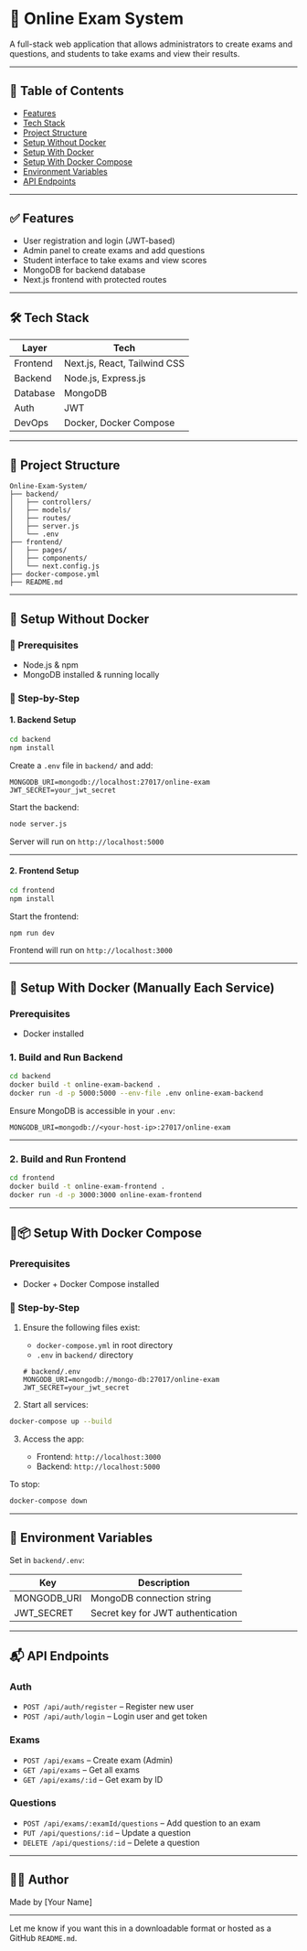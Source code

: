 # 📝 Online Exam System

A full-stack web application that allows administrators to create exams and questions, and students to take exams and view their results.

---

## 📌 Table of Contents

* [Features](#features)
* [Tech Stack](#tech-stack)
* [Project Structure](#project-structure)
* [Setup Without Docker](#setup-without-docker)
* [Setup With Docker](#setup-with-docker)
* [Setup With Docker Compose](#setup-with-docker-compose)
* [Environment Variables](#environment-variables)
* [API Endpoints](#api-endpoints)

---

## ✅ Features

* User registration and login (JWT-based)
* Admin panel to create exams and add questions
* Student interface to take exams and view scores
* MongoDB for backend database
* Next.js frontend with protected routes

---

## 🛠 Tech Stack

| Layer    | Tech                         |
| -------- | ---------------------------- |
| Frontend | Next.js, React, Tailwind CSS |
| Backend  | Node.js, Express.js          |
| Database | MongoDB                      |
| Auth     | JWT                          |
| DevOps   | Docker, Docker Compose       |

---

## 📁 Project Structure

```
Online-Exam-System/
├── backend/
│   ├── controllers/
│   ├── models/
│   ├── routes/
│   ├── server.js
│   └── .env
├── frontend/
│   ├── pages/
│   ├── components/
│   └── next.config.js
├── docker-compose.yml
├── README.md
```

---

## 🔧 Setup Without Docker

### 🔹 Prerequisites

* Node.js & npm
* MongoDB installed & running locally

### 🧩 Step-by-Step

#### 1. Backend Setup

```bash
cd backend
npm install
```

Create a `.env` file in `backend/` and add:

```env
MONGODB_URI=mongodb://localhost:27017/online-exam
JWT_SECRET=your_jwt_secret
```

Start the backend:

```bash
node server.js
```

Server will run on `http://localhost:5000`

---

#### 2. Frontend Setup

```bash
cd frontend
npm install
```

Start the frontend:

```bash
npm run dev
```

Frontend will run on `http://localhost:3000`

---

## 🐳 Setup With Docker (Manually Each Service)

### Prerequisites

* Docker installed

### 1. Build and Run Backend

```bash
cd backend
docker build -t online-exam-backend .
docker run -d -p 5000:5000 --env-file .env online-exam-backend
```

Ensure MongoDB is accessible in your `.env`:

```env
MONGODB_URI=mongodb://<your-host-ip>:27017/online-exam
```

---

### 2. Build and Run Frontend

```bash
cd frontend
docker build -t online-exam-frontend .
docker run -d -p 3000:3000 online-exam-frontend
```

---

## 🐳📦 Setup With Docker Compose

### Prerequisites

* Docker + Docker Compose installed

### 🧩 Step-by-Step

1. Ensure the following files exist:

   * `docker-compose.yml` in root directory
   * `.env` in `backend/` directory

   ```env
   # backend/.env
   MONGODB_URI=mongodb://mongo-db:27017/online-exam
   JWT_SECRET=your_jwt_secret
   ```

2. Start all services:

```bash
docker-compose up --build
```

3. Access the app:

   * Frontend: `http://localhost:3000`
   * Backend: `http://localhost:5000`

To stop:

```bash
docker-compose down
```

---

## 🔐 Environment Variables

Set in `backend/.env`:

| Key          | Description                       |
| ------------ | --------------------------------- |
| MONGODB\_URI | MongoDB connection string         |
| JWT\_SECRET  | Secret key for JWT authentication |

---

## 📬 API Endpoints

### Auth

* `POST /api/auth/register` – Register new user
* `POST /api/auth/login` – Login user and get token

### Exams

* `POST /api/exams` – Create exam (Admin)
* `GET /api/exams` – Get all exams
* `GET /api/exams/:id` – Get exam by ID

### Questions

* `POST /api/exams/:examId/questions` – Add question to an exam
* `PUT /api/questions/:id` – Update a question
* `DELETE /api/questions/:id` – Delete a question

---

## 🧑‍💻 Author

Made by \[Your Name]

---

Let me know if you want this in a downloadable format or hosted as a GitHub `README.md`.


